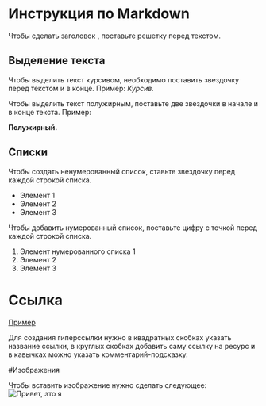 # Инструкция по Markdown

Чтобы сделать заголовок , поставьте решетку перед текстом.

## Выделение текста

Чтобы выделить текст курсивом, необходимо поставить звездочку перед текстом и в конце. Пример:
*Курсив.*

Чтобы выделить текст полужирным, поставьте две звездочки в начале и в конце текста. Пример: 

**Полужирный.**

## Списки
Чтобы создать ненумерованный список, ставьте звездочку перед каждой строкой списка.

* Элемент 1
* Элемент 2
* Элемент 3

Чтобы добавить нумерованный список, поставьте цифру с точкой перед каждой строкой списка.

1. Элемент нумерованного списка 1
2. Элемент 2
3. Элемент 3


# Ссылка

[Пример](https://gb.ru/lessons/265786 "Ссылка" ) 

Для создания гиперссылки нужно в квадратных скобках указать название ссылки, в круглых скобках добавить саму ссылку на ресурс и в кавычках можно указать комментарий-подсказку.


#Изображения

Чтобы вставить изображение нужно сделать следующее: ![Привет, это я](_DSC9690.jpg)  